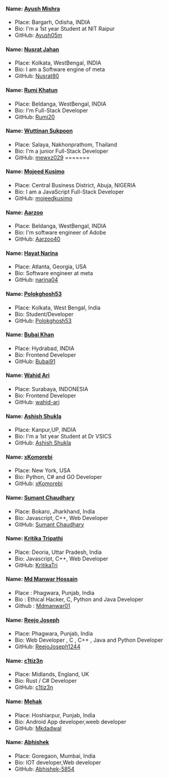 #### Name: [Ayush Mishra](https://github.com/Ayush05m)
- Place: Bargarh, Odisha, INDIA
- Bio: I'm a 1st year Student at NIT Raipur
- GitHub: [Ayush05m](https://github.com/Ayush05m)

#### Name: [Nusrat Jahan](https://github.com/nusrat80)
- Place: Kolkata, WestBengal, INDIA
- Bio: I am a Software engine of meta
- GitHub: [Nusrat80](https://github.com/nusrat80)

#### Name: [Rumi Khatun](https://github.com/RUMI20)
- Place: Beldanga, WestBengal, INDIA
- Bio: I'm Full-Stack Developer
- GitHub: [Rumi20](https://github.com/RUMI20)

#### Name: [Wuttinan Sukpoon](https://github.com/mewxz029)
- Place: Salaya, Nakhonprathom, Thailand
- Bio: I'm a junior Full-Stack Developer
- GitHub: [mewxz029](https://github.com/mewxz029)
=======
#### Name: [Mojeed Kusimo](https://github.com/mojeedkusimo)
- Place: Central Business District, Abuja, NIGERIA
- Bio: I am a JavaScript Full-Stack Developer
- GitHub: [mojeedkusimo](https://github.com/mojeedkusimo)

#### Name: [Aarzoo](https://github.com/Aarzoo40)
- Place: Beldanga, WestBengal, INDIA
- Bio: I'm software engineer of Adobe
- GitHub: [Aarzoo40](https://github.com/Aarzoo40)

#### Name: [Hayat Narina](https://github.com/narina04)
- Place: Atlanta, Georgia, USA
- Bio: Software engineer at meta
- GitHub: [narina04](https://github.com/narina04)

#### Name: [Polokghosh53](https://github.com/Polokghosh53)
- Place: Kolkata, West Bengal, India
- Bio: Student/Developer
- GitHub: [Polokghosh53](https://github.com/Polokghosh53)

#### Name: [Bubai Khan](https://github.com/Bubai91)
- Place: Hydrabad, INDIA
- Bio: Frontend Developer
- GitHub: [Bubai91](https://github.com/Bubai91)

#### Name: [Wahid Ari](https://github.com/wahid-ari)
- Place: Surabaya, INDONESIA
- Bio: Frontend Developer
- GitHub: [wahid-ari](https://github.com/wahid-ari)

#### Name: [Ashish Shukla](https://github.com/ashishshukla09)
- Place: Kanpur,UP, INDIA
- Bio: I'm a 1st year Student at Dr VSICS
- GitHub: [Ashish Shukla](https://github.com/ashishshukla09)

#### Name: [xKomorebi](https://github.com/xKomorebi)
- Place: New York, USA
- Bio: Python, C# and GO Developer
- GitHub: [xKomorebi](https://github.com/xKomorebi)

#### Name: [Sumant Chaudhary](https://github.com/sumant7)
- Place: Bokaro, Jharkhand, India
- Bio: Javascript, C++, Web Developer
- GitHub: [Sumant Chaudhary](https://github.com/sumant7)

#### Name: [Kritika Tripathi](https://github.com/KritikaTri)
- Place: Deoria, Uttar Pradesh, India
- Bio: Javascript, C++, Web Developer
- GitHub: [KritikaTri](https://github.com/KritikaTri)

#### Name: [Md Manwar Hossain](https://github.com/Mdmanwar01)
- Place : Phagwara, Punjab, India
- Bio : Ethical Hacker, C, Python and Java Developer
- Github : [Mdmanwar01](https://github.com/Mdmanwar01) 

#### Name: [Reejo Joseph](https://github.com/ReejoJoseph1244)
- Place: Phagwara, Punjab, India
- Bio: Web Developer , C , C++ , Java and Python Developer 
- GitHub: [ReejoJoseph1244](https://github.com/ReejoJoseph1244)

#### Name: [c1tiz3n](https://github.com/c1tiz3n)
- Place: Midlands, England, UK
- Bio: Rust / C# Developer 
- GitHub: [c1tiz3n](https://github.com/c1tiz3n)

#### Name: [Mehak](https://github.com/Mkdadwal)
- Place: Hoshiarpur, Punjab, India
- Bio: Android App developer,weeb developer
- GitHub: [Mkdadwal](https://github.com/Mkdadwal)

#### Name: [Abhishek](https://github.com/Abhishek-5854)
- Place: Goregaon, Mumbai, India
- Bio: IOT developer,Web developer
- GitHub: [Abhishek-5854](https://github.com/Abhishek-5854)

